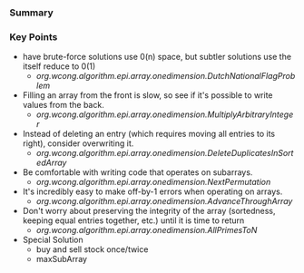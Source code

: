 ### Summary

### Key Points
* have brute-force solutions use 0(n) space, but subtler solutions use the itself reduce to 0(1)
    * *org.wcong.algorithm.epi.array.onedimension.DutchNationalFlagProblem*
* Filling an array from the front is slow, so see if it's possible to write values from the back.
    * *org.wcong.algorithm.epi.array.onedimension.MultiplyArbitraryInteger* 
* Instead of deleting an entry (which requires moving all entries to its right), consider overwriting it.
    * *org.wcong.algorithm.epi.array.onedimension.DeleteDuplicatesInSortedArray*
* Be comfortable with writing code that operates on subarrays.
    * *org.wcong.algorithm.epi.array.onedimension.NextPermutation*
* It's incredibly easy to make off-by-1 errors when operating on arrays.
    * *org.wcong.algorithm.epi.array.onedimension.AdvanceThroughArray*
* Don't worry about preserving the integrity of the array (sortedness, keeping equal entries together, etc.) until it is time to return
    * *org.wcong.algorithm.epi.array.onedimension.AllPrimesToN*
* Special Solution
    * buy and sell stock once/twice
    * maxSubArray
